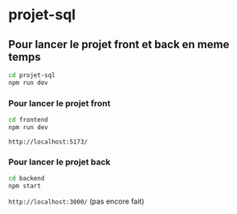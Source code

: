 ﻿# projet-sql

## Pour lancer le projet **front** et **back** en meme temps
```bash
cd projet-sql
npm run dev
```

### Pour lancer le projet **front**
```bash
cd frontend
npm run dev
```
`http://localhost:5173/`

### Pour lancer le projet **back**
```bash
cd backend
npm start
```
`http://localhost:3000/` (pas encore fait)
